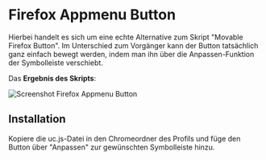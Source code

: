 # Firefox Appmenu Button
Hierbei handelt es sich um eine echte Alternative zum Skript "Movable Firefox Button". Im Unterschied zum Vorgänger kann der Button tatsächlich ganz 
einfach bewegt werden, indem man ihn über die Anpassen-Funktion der Symbolleiste verschiebt.

Das **Ergebnis des Skripts**:

![Screenshot Firefox Appmenu Button](https://github.com/ardiman/userChrome.js/raw/master/firefoxappmenubutton/scr_firefoxappmenubutton.png)

## Installation
Kopiere die uc.js-Datei in den Chromeordner des Profils und füge den Button über "Anpassen" zur gewünschten Symbolleiste hinzu.

